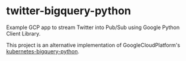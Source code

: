 # twitter-bigquery-python
Example GCP app to stream Twitter into Pub/Sub using Google Python Client Library.

This project is an alternative implementation of GoogleCloudPlatform's [kubernetes-bigquery-python](https://github.com/GoogleCloudPlatform/kubernetes-bigquery-python).
